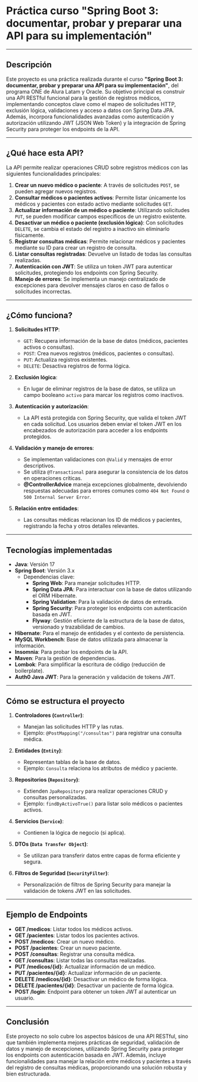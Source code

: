 # Práctica curso "Spring Boot 3: documentar, probar y preparar una API para su implementación"
---

## Descripción

Este proyecto es una práctica realizada durante el curso **"Spring Boot 3: documentar, probar y preparar una API para su implementación"**, del programa ONE de Alura Latam y Oracle. Su objetivo principal es construir una API RESTful funcional para la gestión de registros médicos, implementando conceptos clave como el mapeo de solicitudes HTTP, exclusión lógica, validaciones y acceso a datos con Spring Data JPA. Además, incorpora funcionalidades avanzadas como autenticación y autorización utilizando JWT (JSON Web Token) y la integración de Spring Security para proteger los endpoints de la API.

---

## ¿Qué hace esta API?

La API permite realizar operaciones CRUD sobre registros médicos con las siguientes funcionalidades principales:

1. **Crear un nuevo médico o paciente**: A través de solicitudes `POST`, se pueden agregar nuevos registros.
2. **Consultar médicos o pacientes activos**: Permite listar únicamente los médicos y pacientes con estado activo mediante solicitudes `GET`.
3. **Actualizar información de un médico o paciente**: Utilizando solicitudes `PUT`, se pueden modificar campos específicos de un registro existente.
4. **Desactivar un médico o paciente (exclusión lógica)**: Con solicitudes `DELETE`, se cambia el estado del registro a inactivo sin eliminarlo físicamente.
5. **Registrar consultas médicas**: Permite relacionar médicos y pacientes mediante su ID para crear un registro de consulta.
6. **Listar consultas registradas**: Devuelve un listado de todas las consultas realizadas.
7. **Autenticación con JWT**: Se utiliza un token JWT para autenticar solicitudes, protegiendo los endpoints con Spring Security.
8. **Manejo de errores**: Se implementa un manejo centralizado de excepciones para devolver mensajes claros en caso de fallos o solicitudes incorrectas.

---

## ¿Cómo funciona?

1. **Solicitudes HTTP**:
   - `GET`: Recupera información de la base de datos (médicos, pacientes activos o consultas).
   - `POST`: Crea nuevos registros (médicos, pacientes o consultas).
   - `PUT`: Actualiza registros existentes.
   - `DELETE`: Desactiva registros de forma lógica.

2. **Exclusión lógica**:
   - En lugar de eliminar registros de la base de datos, se utiliza un campo booleano `activo` para marcar los registros como inactivos.

3. **Autenticación y autorización**:
   - La API está protegida con Spring Security, que valida el token JWT en cada solicitud. Los usuarios deben enviar el token JWT en los encabezados de autorización para acceder a los endpoints protegidos.

4. **Validación y manejo de errores**:
   - Se implementan validaciones con `@Valid` y mensajes de error descriptivos.
   - Se utiliza `@Transactional` para asegurar la consistencia de los datos en operaciones críticas.
   - **@ControllerAdvice** maneja excepciones globalmente, devolviendo respuestas adecuadas para errores comunes como `404 Not Found` o `500 Internal Server Error`.

5. **Relación entre entidades**:
   - Las consultas médicas relacionan los ID de médicos y pacientes, registrando la fecha y otros detalles relevantes.

---

## Tecnologías implementadas

- **Java**: Versión 17
- **Spring Boot**: Versión 3.x
  - Dependencias clave:
    - **Spring Web**: Para manejar solicitudes HTTP.
    - **Spring Data JPA**: Para interactuar con la base de datos utilizando el ORM Hibernate.
    - **Spring Validation**: Para la validación de datos de entrada.
    - **Spring Security**: Para proteger los endpoints con autenticación basada en JWT.
    - **Flyway**: Gestión eficiente de la estructura de la base de datos, versionado y trazabilidad de cambios.
- **Hibernate**: Para el manejo de entidades y el contexto de persistencia.
- **MySQL Workbench**: Base de datos utilizada para almacenar la información.
- **Insomnia**: Para probar los endpoints de la API.
- **Maven**: Para la gestión de dependencias.
- **Lombok**: Para simplificar la escritura de código (reducción de boilerplate).
- **Auth0 Java JWT**: Para la generación y validación de tokens JWT.

---

## Cómo se estructura el proyecto

1. **Controladores (`Controller`)**:
   - Manejan las solicitudes HTTP y las rutas.
   - Ejemplo: `@PostMapping("/consultas")` para registrar una consulta médica.

2. **Entidades (`Entity`)**:
   - Representan tablas de la base de datos.
   - Ejemplo: `Consulta` relaciona los atributos de médico y paciente.

3. **Repositorios (`Repository`)**:
   - Extienden `JpaRepository` para realizar operaciones CRUD y consultas personalizadas.
   - Ejemplo: `findByActivoTrue()` para listar solo médicos o pacientes activos.

4. **Servicios (`Service`)**:
   - Contienen la lógica de negocio (si aplica).

5. **DTOs (`Data Transfer Object`)**:
   - Se utilizan para transferir datos entre capas de forma eficiente y segura.

6. **Filtros de Seguridad (`SecurityFilter`)**:
   - Personalización de filtros de Spring Security para manejar la validación de tokens JWT en las solicitudes.

---

## Ejemplo de Endpoints

- **GET /medicos**: Listar todos los médicos activos.
- **GET /pacientes**: Listar todos los pacientes activos.
- **POST /medicos**: Crear un nuevo médico.
- **POST /pacientes**: Crear un nuevo paciente.
- **POST /consultas**: Registrar una consulta médica.
- **GET /consultas**: Listar todas las consultas realizadas.
- **PUT /medicos/{id}**: Actualizar información de un médico.
- **PUT /pacientes/{id}**: Actualizar información de un paciente.
- **DELETE /medicos/{id}**: Desactivar un médico de forma lógica.
- **DELETE /pacientes/{id}**: Desactivar un paciente de forma lógica.
- **POST /login**: Endpoint para obtener un token JWT al autenticar un usuario.

---

## Conclusión

Este proyecto no solo cubre los aspectos básicos de una API RESTful, sino que también implementa mejores prácticas de seguridad, validación de datos y manejo de excepciones, utilizando Spring Security para proteger los endpoints con autenticación basada en JWT. Además, incluye funcionalidades para manejar la relación entre médicos y pacientes a través del registro de consultas médicas, proporcionando una solución robusta y bien estructurada.
